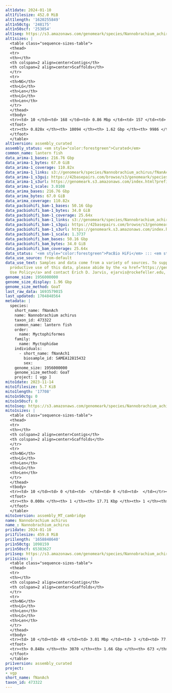 ```yaml
---
alt1date: 2024-01-10
alt1filesize: 452.0 MiB
alt1length: '1620255849'
alt1n50ctg: '248175'
alt1n50scf: '253054'
alt1seq: https://s3.amazonaws.com/genomeark/species/Nannobrachium_achirus/fNanAch1/assembly_curated/fNanAch1.alt.cur.20240110.fasta.gz
alt1sizes: |
  <table class="sequence-sizes-table">
  <thead>
  <tr>
  <th></th>
  <th colspan=2 align=center>Contigs</th>
  <th colspan=2 align=center>Scaffolds</th>
  </tr>
  <tr>
  <th>NG</th>
  <th>LG</th>
  <th>Len</th>
  <th>LG</th>
  <th>Len</th>
  </tr>
  </thead>
  <tbody>
  <tr><td> 10 </td><td> 168 </td><td> 0.86 Mbp </td><td> 157 </td><td> 0.89 Mbp </td></tr><tr><td> 20 </td><td> 438 </td><td> 0.61 Mbp </td><td> 418 </td><td> 0.64 Mbp </td></tr><tr><td> 30 </td><td> 814 </td><td> 450.52 Kbp </td><td> 783 </td><td> 461.92 Kbp </td></tr><tr><td> 40 </td><td> 1310 </td><td> 345.16 Kbp </td><td> 1269 </td><td> 352.12 Kbp </td></tr><tr style="background-color:#cccccc;"><td> 50 </td><td> 1981 </td><td> 248.18 Kbp </td><td> 1926 </td><td> 253.05 Kbp </td></tr><tr><td> 60 </td><td> 2942 </td><td> 170.41 Kbp </td><td> 2869 </td><td> 172.83 Kbp </td></tr><tr><td> 70 </td><td> 4413 </td><td> 101.73 Kbp </td><td> 4322 </td><td> 102.78 Kbp </td></tr><tr><td> 80 </td><td> 7670 </td><td> 31.58 Kbp </td><td> 7562 </td><td> 31.62 Kbp </td></tr><tr><td> 90 </td><td> 0 </td><td>  </td><td> 0 </td><td>  </td></tr><tr><td> 100 </td><td> 0 </td><td>  </td><td> 0 </td><td>  </td></tr></tbody>
  <tfoot>
  <tr><th> 0.828x </th><th> 10094 </th><th> 1.62 Gbp </th><th> 9986 </th><th> 1.62 Gbp </th></tr>
  </tfoot>
  </table>
alt1version: assembly_curated
assembly_status: <em style="color:forestgreen">Curated</em>
common_name: lantern fish
data_arima-1_bases: 216.76 Gbp
data_arima-1_bytes: 67.0 GiB
data_arima-1_coverage: 110.82x
data_arima-1_links: s3://genomeark/species/Nannobrachium_achirus/fNanAch1/genomic_data/arima/<br>
data_arima-1_s3gui: https://42basepairs.com/browse/s3/genomeark/species/Nannobrachium_achirus/fNanAch1/genomic_data/arima/
data_arima-1_s3url: https://genomeark.s3.amazonaws.com/index.html?prefix=species/Nannobrachium_achirus/fNanAch1/genomic_data/arima/
data_arima-1_scale: 3.0108
data_arima_bases: 216.76 Gbp
data_arima_bytes: 67.0 GiB
data_arima_coverage: 110.82x
data_pacbiohifi_bam-1_bases: 50.16 Gbp
data_pacbiohifi_bam-1_bytes: 34.0 GiB
data_pacbiohifi_bam-1_coverage: 25.64x
data_pacbiohifi_bam-1_links: s3://genomeark/species/Nannobrachium_achirus/fNanAch1/genomic_data/pacbio_hifi/<br>
data_pacbiohifi_bam-1_s3gui: https://42basepairs.com/browse/s3/genomeark/species/Nannobrachium_achirus/fNanAch1/genomic_data/pacbio_hifi/
data_pacbiohifi_bam-1_s3url: https://genomeark.s3.amazonaws.com/index.html?prefix=species/Nannobrachium_achirus/fNanAch1/genomic_data/pacbio_hifi/
data_pacbiohifi_bam-1_scale: 1.3737
data_pacbiohifi_bam_bases: 50.16 Gbp
data_pacbiohifi_bam_bytes: 34.0 GiB
data_pacbiohifi_bam_coverage: 25.64x
data_status: '<em style="color:forestgreen">PacBio HiFi</em> ::: <em style="color:forestgreen">Arima</em>'
data_use_source: from-default
data_use_text: Samples and data come from a variety of sources. To support fair and
  productive use of this data, please abide by the <a href="https://genome10k.soe.ucsc.edu/data-use-policies/">Data
  Use Policy</a> and contact Erich D. Jarvis, ejarvis@rockefeller.edu, with any questions.
genome_size: 1956000000
genome_size_display: 1.96 Gbp
genome_size_method: GoaT
last_raw_data: 1693579015
last_updated: 1704848564
metadata: |
  species:
    short_name: fNanAch
    name: Nannobrachium achirus
    taxon_id: 473322
    common_name: lantern fish
    order:
      name: Myctophiformes
    family:
      name: Myctophidae
    individuals:
      - short_name: fNanAch1
        biosample_id: SAMEA12815432
        sex:
    genome_size: 1956000000
    genome_size_method: GoaT
    project: [ vgp ]
mito1date: 2023-11-14
mito1filesize: 5.7 KiB
mito1length: '17708'
mito1n50ctg: 0
mito1n50scf: 0
mito1seq: https://s3.amazonaws.com/genomeark/species/Nannobrachium_achirus/fNanAch1/assembly_MT_cambridge/fNanAch1.MT.20231114.fasta.gz
mito1sizes: |
  <table class="sequence-sizes-table">
  <thead>
  <tr>
  <th></th>
  <th colspan=2 align=center>Contigs</th>
  <th colspan=2 align=center>Scaffolds</th>
  </tr>
  <tr>
  <th>NG</th>
  <th>LG</th>
  <th>Len</th>
  <th>LG</th>
  <th>Len</th>
  </tr>
  </thead>
  <tbody>
  <tr><td> 10 </td><td> 0 </td><td>  </td><td> 0 </td><td>  </td></tr><tr><td> 20 </td><td> 0 </td><td>  </td><td> 0 </td><td>  </td></tr><tr><td> 30 </td><td> 0 </td><td>  </td><td> 0 </td><td>  </td></tr><tr><td> 40 </td><td> 0 </td><td>  </td><td> 0 </td><td>  </td></tr><tr style="background-color:#cccccc;"><td> 50 </td><td> 0 </td><td style="background-color:#ff8888;">  </td><td> 0 </td><td style="background-color:#ff8888;">  </td></tr><tr><td> 60 </td><td> 0 </td><td>  </td><td> 0 </td><td>  </td></tr><tr><td> 70 </td><td> 0 </td><td>  </td><td> 0 </td><td>  </td></tr><tr><td> 80 </td><td> 0 </td><td>  </td><td> 0 </td><td>  </td></tr><tr><td> 90 </td><td> 0 </td><td>  </td><td> 0 </td><td>  </td></tr><tr><td> 100 </td><td> 0 </td><td>  </td><td> 0 </td><td>  </td></tr></tbody>
  <tfoot>
  <tr><th> 0.000x </th><th> 1 </th><th> 17.71 Kbp </th><th> 1 </th><th> 17.71 Kbp </th></tr>
  </tfoot>
  </table>
mito1version: assembly_MT_cambridge
name: Nannobrachium achirus
name_: Nannobrachium_achirus
pri1date: 2024-01-10
pri1filesize: 459.8 MiB
pri1length: '1658848640'
pri1n50ctg: 1098159
pri1n50scf: 65383627
pri1seq: https://s3.amazonaws.com/genomeark/species/Nannobrachium_achirus/fNanAch1/assembly_curated/fNanAch1.pri.cur.20240110.fasta.gz
pri1sizes: |
  <table class="sequence-sizes-table">
  <thead>
  <tr>
  <th></th>
  <th colspan=2 align=center>Contigs</th>
  <th colspan=2 align=center>Scaffolds</th>
  </tr>
  <tr>
  <th>NG</th>
  <th>LG</th>
  <th>Len</th>
  <th>LG</th>
  <th>Len</th>
  </tr>
  </thead>
  <tbody>
  <tr><td> 10 </td><td> 49 </td><td> 3.01 Mbp </td><td> 3 </td><td> 77.57 Mbp </td></tr><tr><td> 20 </td><td> 126 </td><td> 2.25 Mbp </td><td> 5 </td><td> 76.11 Mbp </td></tr><tr><td> 30 </td><td> 223 </td><td> 1.75 Mbp </td><td> 8 </td><td> 70.19 Mbp </td></tr><tr><td> 40 </td><td> 350 </td><td> 1.38 Mbp </td><td> 11 </td><td> 66.58 Mbp </td></tr><tr style="background-color:#cccccc;"><td> 50 </td><td> 509 </td><td style="background-color:#88ff88;"> 1.10 Mbp </td><td> 14 </td><td style="background-color:#88ff88;"> 65.38 Mbp </td></tr><tr><td> 60 </td><td> 723 </td><td> 0.77 Mbp </td><td> 17 </td><td> 62.85 Mbp </td></tr><tr><td> 70 </td><td> 1040 </td><td> 493.80 Kbp </td><td> 20 </td><td> 60.60 Mbp </td></tr><tr><td> 80 </td><td> 1677 </td><td> 170.69 Kbp </td><td> 24 </td><td> 49.42 Mbp </td></tr><tr><td> 90 </td><td> 0 </td><td>  </td><td> 0 </td><td>  </td></tr><tr><td> 100 </td><td> 0 </td><td>  </td><td> 0 </td><td>  </td></tr></tbody>
  <tfoot>
  <tr><th> 0.848x </th><th> 3070 </th><th> 1.66 Gbp </th><th> 673 </th><th> 1.66 Gbp </th></tr>
  </tfoot>
  </table>
pri1version: assembly_curated
project:
- vgp
short_name: fNanAch
taxon_id: 473322
---
```

